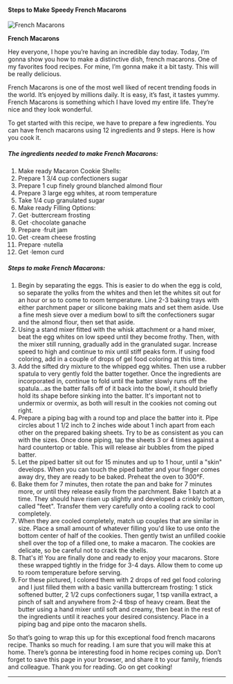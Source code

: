             

#### Steps to Make Speedy French Macarons

![French Macarons](https://img-global.cpcdn.com/recipes/ec85c7eb813930e1/751x532cq70/french-macarons-recipe-main-photo.jpg)

**French Macarons**

Hey everyone, I hope you’re having an incredible day today. Today, I’m gonna show you how to make a distinctive dish, french macarons. One of my favorites food recipes. For mine, I’m gonna make it a bit tasty. This will be really delicious.

French Macarons is one of the most well liked of recent trending foods in the world. It’s enjoyed by millions daily. It is easy, it’s fast, it tastes yummy. French Macarons is something which I have loved my entire life. They’re nice and they look wonderful.

To get started with this recipe, we have to prepare a few ingredients. You can have french macarons using 12 ingredients and 9 steps. Here is how you cook it.

##### The ingredients needed to make French Macarons:

1.  Make ready Macaron Cookie Shells:
2.  Prepare 1 3/4 cup confectioners sugar
3.  Prepare 1 cup finely ground blanched almond flour
4.  Prepare 3 large egg whites, at room temperature
5.  Take 1/4 cup granulated sugar
6.  Make ready Filling Options:
7.  Get ·buttercream frosting
8.  Get ·chocolate ganache
9.  Prepare ·fruit jam
10.  Get ·cream cheese frosting
11.  Prepare ·nutella
12.  Get ·lemon curd

##### Steps to make French Macarons:

1.  Begin by separating the eggs. This is easier to do when the egg is cold, so separate the yolks from the whites and then let the whites sit out for an hour or so to come to room temperature. Line 2-3 baking trays with either parchment paper or silicone baking mats and set them aside. Use a fine mesh sieve over a medium bowl to sift the confectioners sugar and the almond flour, then set that aside.
2.  Using a stand mixer fitted with the whisk attachment or a hand mixer, beat the egg whites on low speed until they become frothy. Then, with the mixer still running, gradually add in the granulated sugar. Increase speed to high and continue to mix until stiff peaks form. If using food coloring, add in a couple of drops of gel food coloring at this time.
3.  Add the sifted dry mixture to the whipped egg whites. Then use a rubber spatula to very gently fold the batter together. Once the ingredients are incorporated in, continue to fold until the batter slowly runs off the spatula…as the batter falls off of it back into the bowl, it should briefly hold its shape before sinking into the batter. It's important not to undermix or overmix, as both will result in the cookies not coming out right.
4.  Prepare a piping bag with a round top and place the batter into it. Pipe circles about 1 1/2 inch to 2 inches wide about 1 inch apart from each other on the prepared baking sheets. Try to be as consistent as you can with the sizes. Once done piping, tap the sheets 3 or 4 times against a hard countertop or table. This will release air bubbles from the piped batter.
5.  Let the piped batter sit out for 15 minutes and up to 1 hour, until a "skin" develops. When you can touch the piped batter and your finger comes away dry, they are ready to be baked. Preheat the oven to 300°F.
6.  Bake them for 7 minutes, then rotate the pan and bake for 7 minutes more, or until they release easily from the parchment. Bake 1 batch at a time. They should have risen up slightly and developed a crinkly bottom, called "feet". Transfer them very carefully onto a cooling rack to cool completely.
7.  When they are cooled completely, match up couples that are similar in size. Place a small amount of whatever filling you'd like to use onto the bottom center of half of the cookies. Then gently twist an unfilled cookie shell over the top of a filled one, to make a macaron. The cookies are delicate, so be careful not to crack the shells.
8.  That's it! You are finally done and ready to enjoy your macarons. Store these wrapped tightly in the fridge for 3-4 days. Allow them to come up to room temperature before serving.
9.  For these pictured, I colored them with 2 drops of red gel food coloring and I just filled them with a basic vanilla buttercream frosting: 1 stick softened butter, 2 1/2 cups confectioners sugar, 1 tsp vanilla extract, a pinch of salt and anywhere from 2-4 tbsp of heavy cream. Beat the butter using a hand mixer until soft and creamy, then beat in the rest of the ingredients until it reaches your desired consistency. Place in a piping bag and pipe onto the macaron shells.

So that’s going to wrap this up for this exceptional food french macarons recipe. Thanks so much for reading. I am sure that you will make this at home. There’s gonna be interesting food in home recipes coming up. Don’t forget to save this page in your browser, and share it to your family, friends and colleague. Thank you for reading. Go on get cooking!

* * *